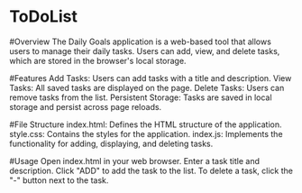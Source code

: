 # ToDoList

#Overview
The Daily Goals application is a web-based tool that allows users to manage their daily tasks. Users can add, view, and delete tasks, which are stored in the browser's local storage.

#Features
Add Tasks: Users can add tasks with a title and description.
View Tasks: All saved tasks are displayed on the page.
Delete Tasks: Users can remove tasks from the list.
Persistent Storage: Tasks are saved in local storage and persist across page reloads.

#File Structure
index.html: Defines the HTML structure of the application.
style.css: Contains the styles for the application.
index.js: Implements the functionality for adding, displaying, and deleting tasks.

#Usage
Open index.html in your web browser.
Enter a task title and description.
Click "ADD" to add the task to the list.
To delete a task, click the "-" button next to the task.
